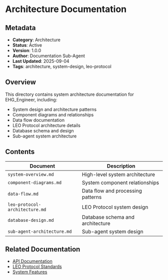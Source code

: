 # Architecture Documentation

## Metadata
- **Category**: Architecture
- **Status**: Active
- **Version**: 1.0.0
- **Author**: Documentation Sub-Agent
- **Last Updated**: 2025-09-04
- **Tags**: architecture, system-design, leo-protocol

## Overview

This directory contains system architecture documentation for EHG_Engineer, including:

- System design and architecture patterns
- Component diagrams and relationships  
- Data flow documentation
- LEO Protocol architecture details
- Database schema and design
- Sub-agent system architecture

## Contents

| Document | Description |
|----------|-------------|
| `system-overview.md` | High-level system architecture |
| `component-diagrams.md` | System component relationships |
| `data-flow.md` | Data flow and processing patterns |
| `leo-protocol-architecture.md` | LEO Protocol system design |
| `database-design.md` | Database schema and architecture |
| `sub-agent-architecture.md` | Sub-agent system design |

## Related Documentation

- [API Documentation](../02_api/README.md)
- [LEO Protocol Standards](../03_protocols_and_standards/README.md)
- [System Features](../04_features/README.md)